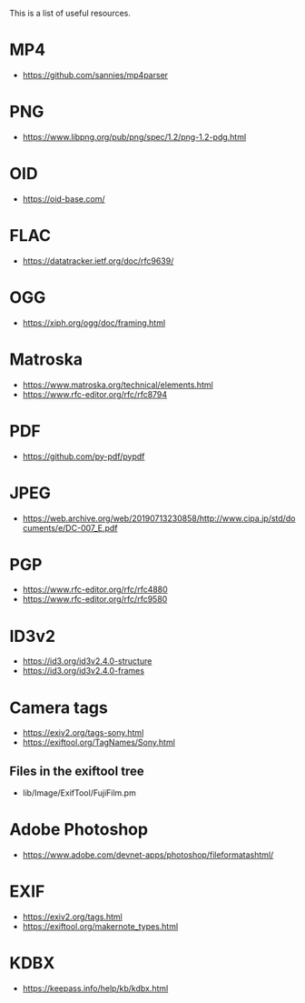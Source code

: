 This is a list of useful resources.

# MP4
* https://github.com/sannies/mp4parser

# PNG
* https://www.libpng.org/pub/png/spec/1.2/png-1.2-pdg.html

# OID
* https://oid-base.com/

# FLAC
* https://datatracker.ietf.org/doc/rfc9639/

# OGG
* https://xiph.org/ogg/doc/framing.html

# Matroska
* https://www.matroska.org/technical/elements.html
* https://www.rfc-editor.org/rfc/rfc8794

# PDF
* https://github.com/py-pdf/pypdf

# JPEG
* https://web.archive.org/web/20190713230858/http://www.cipa.jp/std/documents/e/DC-007_E.pdf

# PGP
* https://www.rfc-editor.org/rfc/rfc4880
* https://www.rfc-editor.org/rfc/rfc9580

# ID3v2
* https://id3.org/id3v2.4.0-structure
* https://id3.org/id3v2.4.0-frames

# Camera tags
* https://exiv2.org/tags-sony.html
* https://exiftool.org/TagNames/Sony.html

## Files in the exiftool tree
* lib/Image/ExifTool/FujiFilm.pm

# Adobe Photoshop
* https://www.adobe.com/devnet-apps/photoshop/fileformatashtml/

# EXIF
* https://exiv2.org/tags.html
* https://exiftool.org/makernote_types.html

# KDBX
* https://keepass.info/help/kb/kdbx.html
